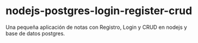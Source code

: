 # nodejs-postgres-login-register-crud
Una pequeña aplicación de notas con Registro, Login y CRUD en nodejs y base de datos postgres.
